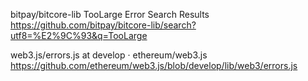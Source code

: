 bitpay/bitcore-lib TooLarge Error Search Results
 https://github.com/bitpay/bitcore-lib/search?utf8=%E2%9C%93&q=TooLarge

 web3.js/errors.js at develop · ethereum/web3.js
  https://github.com/ethereum/web3.js/blob/develop/lib/web3/errors.js
